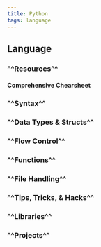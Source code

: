 ```yaml
---
title: Python
tags: language
---
```


## **Language**
### ^^Resources^^
#### Comprehensive Chearsheet
### ^^Syntax^^
### ^^Data Types & Structs^^
### ^^Flow Control^^
### ^^Functions^^
### ^^File Handling^^
### ^^Tips, Tricks, & Hacks^^
### ^^Libraries^^
### ^^Projects^^
#

